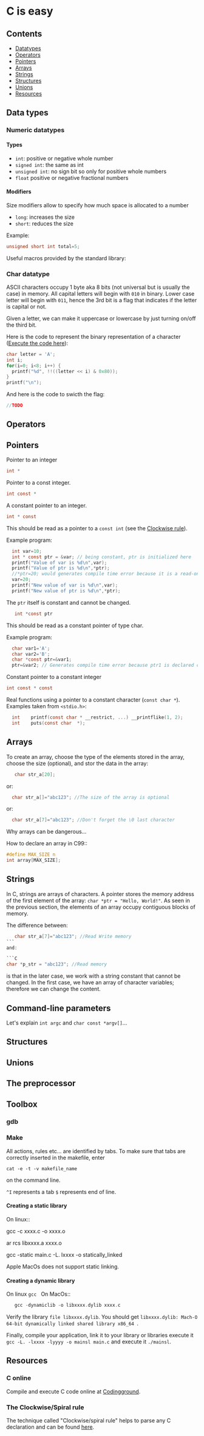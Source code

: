 
# C is easy

## Contents
* [Datatypes](#datatypes)
* [Operators](#operators)
* [Pointers](#pointers)
* [Arrays](#arrays)
* [Strings](#strings)
* [Structures](#structures)
* [Unions](#unions)
* [Resources](#resources)

## Data types

### Numeric datatypes

#### Types
* `int`: positive or negative whole number
* `signed int`: the same as int
* `unsigned int`: no sign bit so only for positive whole numbers
* `float` positive or negative fractional numbers

#### Modifiers
Size modifiers allow to specify how much space is allocated to a number
* `long`: increases the size
* `short`: reduces the size

Example: 

```C 
unsigned short int total=5;
```

Useful macros provided by the standard library:

### Char datatype
ASCII characters occupy 1 byte aka 8 bits (not universal but is usually the case) in memory. All capital letters will begin with `010` in binary. Lower case letter will begin with `011`, hence the 3rd bit is a flag that indicates if the letter is capital or not.

Given a letter, we can make it uppercase or lowercase by just turning on/off the third bit.

Here is the code to represent the binary representation of a character (<a href="http://tpcg.io/0gi1wJ" target="_blank">Execute the code here</a>):

```C
char letter = 'A';
int i;
for(i=0; i<8; i++) {
  printf("%d", !!((letter << i) & 0x80));
}
printf("\n");
```


And here is the code to swicth the flag:

```C
//TODO
```
## Operators

## Pointers

Pointer to an integer
```C
int *
```

Pointer to a const integer.

```C
int const *
```


A constant pointer to an integer.

```C
int * const
```

This should be read as a pointer to a `const int` (see the [Clockwise rule](http://c-faq.com/decl/spiral.anderson.html)).

Example program:

```C
  int var=10;
  int * const ptr = &var; // being constant, ptr is initialized here
  printf("Value of var is %d\n",var);
  printf("Value of ptr is %d\n",*ptr);
  //*ptr=20; would generates compile time error because it is a read-only pointer
  var=20;
  printf("New value of var is %d\n",var);
  printf("New value of ptr is %d\n",*ptr);
```

The `ptr` itself is constant and cannot be changed.

```C
   int *const ptr
```

This should be read as a constant pointer of type char.

Example program:

```C
  char var1='A';
  char var2='B';
  char *const ptr=&var1;
  ptr=&var2; // Generates compile time error because ptr1 is declared constant and cannot be reassigned
```

Constant pointer to a constant integer

```C
int const * const
```

Real functions using a pointer to a constant character (``const char *``). Examples taken from `<stdio.h>`:

```C
  int	 printf(const char * __restrict, ...) __printflike(1, 2);
  int	 puts(const char  *);
```

## Arrays
To create an array, choose the type of the elements stored in the array, choose the size (optional), and stor the data in the array:

```C
   char str_a[20];
```

or:

```C
  char str_a[]="abc123"; //The size of the array is optional
```

or:

```C
  char str_a[7]="abc123"; //Don't forget the \0 last character
```

Why arrays can be dangerous...

How to declare an array in C99::

```C
#define MAX_SIZE n
int array[MAX_SIZE];
```

## Strings

In C, strings are arrays of characters. A pointer stores the memory address of the first element of the array: ``char *ptr = "Hello, World!"``. As seen in the previous section, the elements of an array occupy contiguous blocks of memory.

The difference between:

```C   
   char str_a[7]="abc123"; //Read Write memory
```   
and:

```C
char *p_str = "abc123"; //Read memory
```

is that in the later case, we work with a string constant that cannot be changed. In the first case, we have an array of character variables; therefore we can change the content.   

## Command-line parameters

Let's explain ``int argc`` and ``char const *argv[]``...


## Structures

## Unions
## The preprocessor

## Toolbox

### gdb

### Make
All actions, rules etc... are identified by tabs. To make sure that tabs are correctly inserted in the makefile, enter

`cat -e -t -v makefile_name`

on the command line.

``^I`` represents a tab
``$`` represents end of line.

#### Creating a static library


On linux::

   gcc -c xxxx.c -o xxxx.o
   
   ar rcs libxxxx.a xxxx.o
   
   gcc -static main.c -L. lxxxx -o statically_linked
   
Apple MacOs does not support static linking.

#### Creating a dynamic library

On linux `gcc`
   
On MacOs::
```C   
   gcc -dynamiclib -o libxxxx.dylib xxxx.c
```

Verify the library `file libxxxx.dylib`. You should get `libxxxx.dylib: Mach-O 64-bit dynamically linked shared library x86_64
`.
   
Finally, compile your application, link it to your library or libraries execute it `gcc -L. -lxxxx -lyyyy -o mainsl main.c`
and execute it `./mainsl`.
   
## Resources

### C online
Compile and execute C code online at [Codingground](https://www.tutorialspoint.com/compile_c_online.php).

### The Clockwise/Spiral rule
The technique called "Clockwise/spiral rule" helps to parse any C declaration and can be found [here](http://c-faq.com/decl/spiral.anderson.html).
